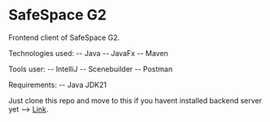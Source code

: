 # SafeSpace G2

Frontend client of SafeSpace G2.

Technologies used:
  -- Java
  -- JavaFx
  -- Maven

Tools user:
  -- IntelliJ
  -- Scenebuilder
  -- Postman

  Requirements:
    -- Java JDK21


Just clone this repo and move to this if you havent installed backend server yet --> [Link](https://github.com/JoelPalu/SafeSpace_Backend/).
